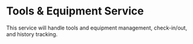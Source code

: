 # Tools & Equipment Service

This service will handle tools and equipment management, check-in/out, and history tracking. 
